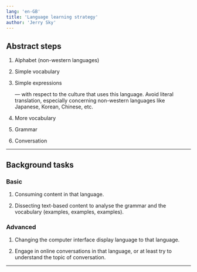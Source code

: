 ```yaml
---
lang: 'en-GB'
title: 'Language learning strategy'
author: 'Jerry Sky'
---
```




## Abstract steps

1. Alphabet (non-western languages)

2. Simple vocabulary

3. Simple expressions

    — with respect to the culture that uses this language.
    Avoid literal translation, especially concerning non-western languages
    like Japanese, Korean, Chinese, etc.

4. More vocabulary

5. Grammar

6. Conversation

---

## Background tasks

### Basic

1. Consuming content in that language.

2. Dissecting text-based content to analyse the grammar and the vocabulary (examples, examples, examples).

### Advanced

1. Changing the computer interface display language to that language.

2. Engage in online conversations in that language, or at least try to
    understand the topic of conversation.

---
